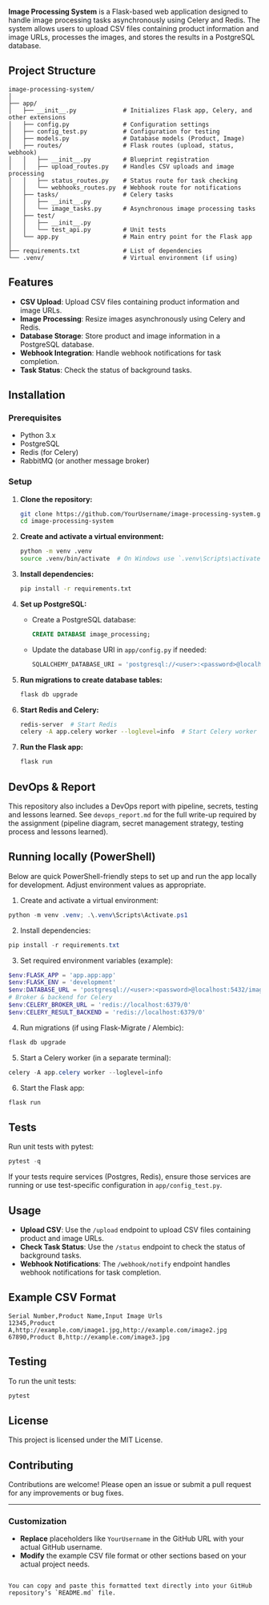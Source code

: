 **Image Processing System** is a Flask-based web application designed to handle image processing tasks asynchronously using Celery and Redis. The system allows users to upload CSV files containing product information and image URLs, processes the images, and stores the results in a PostgreSQL database.

## **Project Structure**

```
image-processing-system/
│
├── app/
│   ├── __init__.py             # Initializes Flask app, Celery, and other extensions
│   ├── config.py               # Configuration settings
│   ├── config_test.py          # Configuration for testing
│   ├── models.py               # Database models (Product, Image)
│   ├── routes/                 # Flask routes (upload, status, webhook)
│   │   ├── __init__.py         # Blueprint registration
│   │   ├── upload_routes.py    # Handles CSV uploads and image processing
│   │   ├── status_routes.py    # Status route for task checking
│   │   └── webhooks_routes.py  # Webhook route for notifications
│   ├── tasks/                  # Celery tasks
│   │   ├── __init__.py
│   │   └── image_tasks.py      # Asynchronous image processing tasks
│   ├── test/
│   │   ├── __init__.py
│   │   └── test_api.py         # Unit tests
│   └── app.py                  # Main entry point for the Flask app
│
├── requirements.txt            # List of dependencies
└── .venv/                      # Virtual environment (if using)
```

## **Features**

- **CSV Upload**: Upload CSV files containing product information and image URLs.
- **Image Processing**: Resize images asynchronously using Celery and Redis.
- **Database Storage**: Store product and image information in a PostgreSQL database.
- **Webhook Integration**: Handle webhook notifications for task completion.
- **Task Status**: Check the status of background tasks.

## **Installation**

### **Prerequisites**

- Python 3.x
- PostgreSQL
- Redis (for Celery)
- RabbitMQ (or another message broker)

### **Setup**

1. **Clone the repository:**

   ```bash
   git clone https://github.com/YourUsername/image-processing-system.git
   cd image-processing-system
   ```

2. **Create and activate a virtual environment:**

   ```bash
   python -m venv .venv
   source .venv/bin/activate  # On Windows use `.venv\Scripts\activate`
   ```

3. **Install dependencies:**

   ```bash
   pip install -r requirements.txt
   ```

4. **Set up PostgreSQL:**

   - Create a PostgreSQL database:

     ```sql
     CREATE DATABASE image_processing;
     ```

   - Update the database URI in `app/config.py` if needed:

     ```python
     SQLALCHEMY_DATABASE_URI = 'postgresql://<user>:<password>@localhost:5432/image_processing'
     ```

5. **Run migrations to create database tables:**

   ```bash
   flask db upgrade
   ```

6. **Start Redis and Celery:**

   ```bash
   redis-server  # Start Redis
   celery -A app.celery worker --loglevel=info  # Start Celery worker
   ```

7. **Run the Flask app:**

   ```bash
   flask run
   ```

## DevOps & Report

This repository also includes a DevOps report with pipeline, secrets, testing and lessons learned. See `devops_report.md` for the full write-up required by the assignment (pipeline diagram, secret management strategy, testing process and lessons learned).

## Running locally (PowerShell)

Below are quick PowerShell-friendly steps to set up and run the app locally for development. Adjust environment values as appropriate.

1. Create and activate a virtual environment:

```powershell
python -m venv .venv; .\.venv\Scripts\Activate.ps1
```

2. Install dependencies:

```powershell
pip install -r requirements.txt
```

3. Set required environment variables (example):

```powershell
$env:FLASK_APP = 'app.app:app'
$env:FLASK_ENV = 'development'
$env:DATABASE_URL = 'postgresql://<user>:<password>@localhost:5432/image_processing'
# Broker & backend for Celery
$env:CELERY_BROKER_URL = 'redis://localhost:6379/0'
$env:CELERY_RESULT_BACKEND = 'redis://localhost:6379/0'
```

4. Run migrations (if using Flask-Migrate / Alembic):

```powershell
flask db upgrade
```

5. Start a Celery worker (in a separate terminal):

```powershell
celery -A app.celery worker --loglevel=info
```

6. Start the Flask app:

```powershell
flask run
```

## Tests

Run unit tests with pytest:

```powershell
pytest -q
```

If your tests require services (Postgres, Redis), ensure those services are running or use test-specific configuration in `app/config_test.py`.


## **Usage**

- **Upload CSV**: Use the `/upload` endpoint to upload CSV files containing product and image URLs.
- **Check Task Status**: Use the `/status` endpoint to check the status of background tasks.
- **Webhook Notifications**: The `/webhook/notify` endpoint handles webhook notifications for task completion.

## **Example CSV Format**

```csv
Serial Number,Product Name,Input Image Urls
12345,Product A,http://example.com/image1.jpg,http://example.com/image2.jpg
67890,Product B,http://example.com/image3.jpg
```

## **Testing**

To run the unit tests:

```bash
pytest
```

## **License**

This project is licensed under the MIT License.

## **Contributing**

Contributions are welcome! Please open an issue or submit a pull request for any improvements or bug fixes.

---

### **Customization**

- **Replace** placeholders like `YourUsername` in the GitHub URL with your actual GitHub username.
- **Modify** the example CSV file format or other sections based on your actual project needs.
```

You can copy and paste this formatted text directly into your GitHub repository’s `README.md` file.

